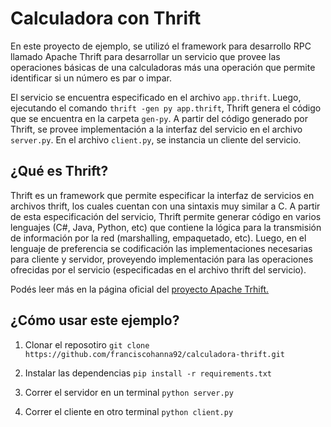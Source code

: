 # Calculadora con Thrift
En este proyecto de ejemplo, se utilizó el framework para desarrollo RPC llamado Apache Thrift para desarrollar un servicio que provee las operaciones básicas de una calculadoras más una operación que permite identificar si un número es par o impar.

El servicio se encuentra especificado en el archivo `app.thrift`. Luego, ejecutando el comando `thrift -gen py app.thrift`, Thrift genera el código que se encuentra en la carpeta `gen-py`. A partir del código generado por Thrift, se provee implementación a la interfaz del servicio en el archivo `server.py`. En el archivo `client.py`, se instancia un cliente del servicio.

## ¿Qué es Thrift?
Thrift es un framework que permite especificar la interfaz de servicios en archivos thrift, los cuales cuentan con una sintaxis muy similar a C. A partir de esta especificación del servicio, Thrift permite generar código en varios lenguajes (C#, Java, Python, etc) que contiene la lógica para la transmisión de información por la red (marshalling, empaquetado, etc). Luego, en el lenguaje de preferencia se codificación las implementaciones necesarias para cliente y servidor, proveyendo implementación para las operaciones ofrecidas por el servicio (especificadas en el archivo thrift del servicio).

Podés leer más en la página oficial del [proyecto Apache Trhift.](https://thrift.apache.org/)

## ¿Cómo usar este ejemplo?

1. Clonar el reposotiro
`git clone https://github.com/franciscohanna92/calculadora-thrift.git`

2. Instalar las dependencias
`pip install -r requirements.txt`

3. Correr el servidor en un terminal
`python server.py`

4. Correr el cliente en otro terminal
`python client.py`
